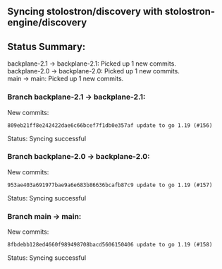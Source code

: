 ## Syncing stolostron/discovery with stolostron-engine/discovery

## Status Summary:

backplane-2.1 -> backplane-2.1: Picked up 1 new commits.  
backplane-2.0 -> backplane-2.0: Picked up 1 new commits.  
main -> main: Picked up 1 new commits.  

### Branch backplane-2.1 -> backplane-2.1:

New commits:

```
809eb21ff8e242422dae6c66bcef7f1db0e357af update to go 1.19 (#156)
```

Status: Syncing successful

### Branch backplane-2.0 -> backplane-2.0:

New commits:

```
953ae403a691977bae9a6e683b86636bcafb87c9 update to go 1.19 (#157)
```

Status: Syncing successful

### Branch main -> main:

New commits:

```
8fbdebb128ed4660f989498708bacd5606150406 update to go 1.19 (#158)
```

Status: Syncing successful
